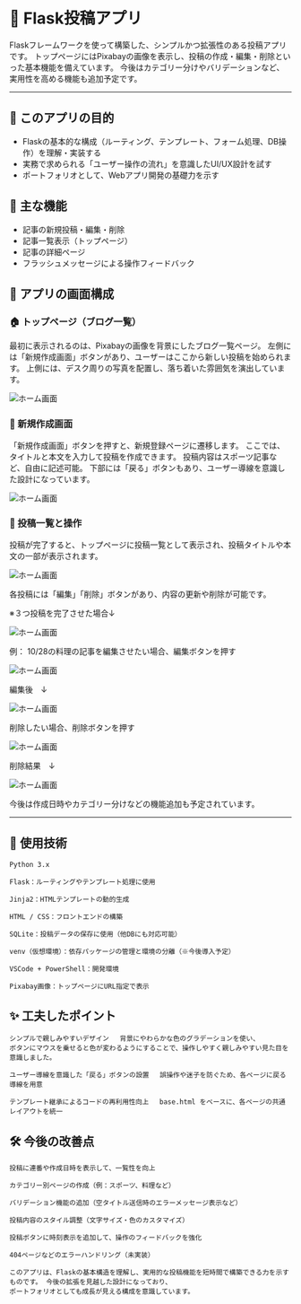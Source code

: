 # 📝 Flask投稿アプリ

Flaskフレームワークを使って構築した、シンプルかつ拡張性のある投稿アプリです。 トップページにはPixabayの画像を表示し、投稿の作成・編集・削除といった基本機能を備えています。
今後はカテゴリー分けやバリデーションなど、実用性を高める機能も追加予定です。

---

## 🎯 このアプリの目的

- Flaskの基本的な構成（ルーティング、テンプレート、フォーム処理、DB操作）を理解・実装する
- 実務で求められる「ユーザー操作の流れ」を意識したUI/UX設計を試す
- ポートフォリオとして、Webアプリ開発の基礎力を示す

## 🧩 主な機能

- 記事の新規投稿・編集・削除
- 記事一覧表示（トップページ）
- 記事の詳細ページ
- フラッシュメッセージによる操作フィードバック

## 📸 アプリの画面構成

### 🏠 トップページ（ブログ一覧）

最初に表示されるのは、Pixabayの画像を背景にしたブログ一覧ページ。 左側には「新規作成画面」ボタンがあり、ユーザーはここから新しい投稿を始められます。
上側には、デスク周りの写真を配置し、落ち着いた雰囲気を演出しています。

![ホーム画面](Images/Blog01.png)


### 📝 新規作成画面

「新規作成画面」ボタンを押すと、新規登録ページに遷移します。 ここでは、タイトルと本文を入力して投稿を作成できます。 投稿内容はスポーツ記事など、自由に記述可能。
下部には「戻る」ボタンもあり、ユーザー導線を意識した設計になっています。

![ホーム画面](Images/Blog02.png)


### 📄 投稿一覧と操作

投稿が完了すると、トップページに投稿一覧として表示され、投稿タイトルや本文の一部が表示されます。

![ホーム画面](Images/Blog03.png)

各投稿には「編集」「削除」ボタンがあり、内容の更新や削除が可能です。

※３つ投稿を完了させた場合↓

![ホーム画面](Images/Blog04.png)

例：
10/28の料理の記事を編集させたい場合、編集ボタンを押す

![ホーム画面](Images/Blog05.png)

編集後　↓

![ホーム画面](Images/Blog06.png)

削除したい場合、削除ボタンを押す

![ホーム画面](Images/Blog07.png)

削除結果　↓

![ホーム画面](Images/Blog08.png)

今後は作成日時やカテゴリー分けなどの機能追加も予定されています。

---

## 🔧 使用技術

    Python 3.x

    Flask：ルーティングやテンプレート処理に使用

    Jinja2：HTMLテンプレートの動的生成

    HTML / CSS：フロントエンドの構築

    SQLite：投稿データの保存に使用（他DBにも対応可能）

    venv（仮想環境）：依存パッケージの管理と環境の分離（※今後導入予定）

    VSCode + PowerShell：開発環境

    Pixabay画像：トップページにURL指定で表示


## ✨ 工夫したポイント

    シンプルで親しみやすいデザイン 　背景にやわらかな色のグラデーションを使い、
    ボタンにマウスを乗せると色が変わるようにすることで、操作しやすく親しみやすい見た目を意識しました。

    ユーザー導線を意識した「戻る」ボタンの設置 　誤操作や迷子を防ぐため、各ページに戻る導線を用意

    テンプレート継承によるコードの再利用性向上 　base.html をベースに、各ページの共通レイアウトを統一


## 🛠 今後の改善点

    投稿に連番や作成日時を表示して、一覧性を向上

    カテゴリー別ページの作成（例：スポーツ、料理など）

    バリデーション機能の追加（空タイトル送信時のエラーメッセージ表示など）

    投稿内容のスタイル調整（文字サイズ・色のカスタマイズ）

    投稿ボタンに時刻表示を追加して、操作のフィードバックを強化

    404ページなどのエラーハンドリング（未実装）

    このアプリは、Flaskの基本構造を理解し、実用的な投稿機能を短時間で構築できる力を示すものです。 今後の拡張を見越した設計になっており、
    ポートフォリオとしても成長が見える構成を意識しています。
